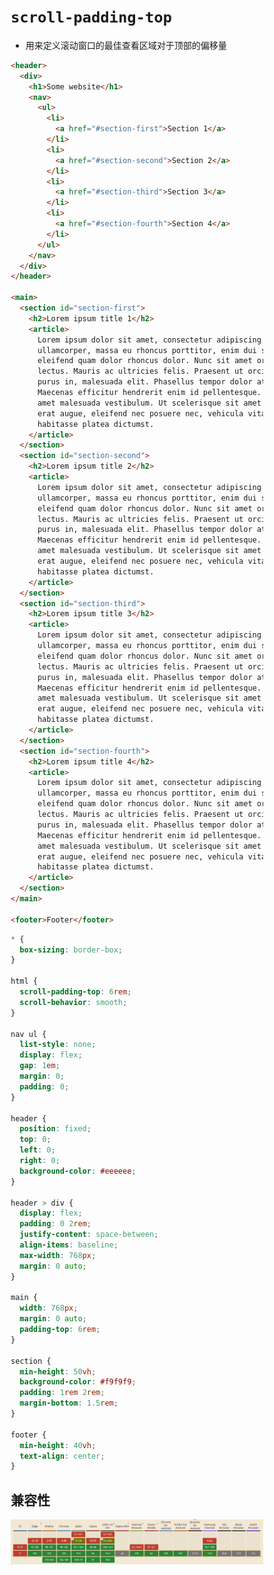 # `scroll-padding-top`

- 用来定义滚动窗口的最佳查看区域对于顶部的偏移量

```html
<header>
  <div>
    <h1>Some website</h1>
    <nav>
      <ul>
        <li>
          <a href="#section-first">Section 1</a>
        </li>
        <li>
          <a href="#section-second">Section 2</a>
        </li>
        <li>
          <a href="#section-third">Section 3</a>
        </li>
        <li>
          <a href="#section-fourth">Section 4</a>
        </li>
      </ul>
    </nav>
  </div>
</header>

<main>
  <section id="section-first">
    <h2>Lorem ipsum title 1</h2>
    <article>
      Lorem ipsum dolor sit amet, consectetur adipiscing elit. Suspendisse
      ullamcorper, massa eu rhoncus porttitor, enim dui scelerisque augue, sed
      eleifend quam dolor rhoncus dolor. Nunc sit amet ornare mi, eu vestibulum
      lectus. Mauris ac ultricies felis. Praesent ut orci vestibulum, tincidunt
      purus in, malesuada elit. Phasellus tempor dolor at accumsan suscipit.
      Maecenas efficitur hendrerit enim id pellentesque. Nunc placerat nibh sit
      amet malesuada vestibulum. Ut scelerisque sit amet velit in mattis. Mauris
      erat augue, eleifend nec posuere nec, vehicula vitae nibh. In hac
      habitasse platea dictumst.
    </article>
  </section>
  <section id="section-second">
    <h2>Lorem ipsum title 2</h2>
    <article>
      Lorem ipsum dolor sit amet, consectetur adipiscing elit. Suspendisse
      ullamcorper, massa eu rhoncus porttitor, enim dui scelerisque augue, sed
      eleifend quam dolor rhoncus dolor. Nunc sit amet ornare mi, eu vestibulum
      lectus. Mauris ac ultricies felis. Praesent ut orci vestibulum, tincidunt
      purus in, malesuada elit. Phasellus tempor dolor at accumsan suscipit.
      Maecenas efficitur hendrerit enim id pellentesque. Nunc placerat nibh sit
      amet malesuada vestibulum. Ut scelerisque sit amet velit in mattis. Mauris
      erat augue, eleifend nec posuere nec, vehicula vitae nibh. In hac
      habitasse platea dictumst.
    </article>
  </section>
  <section id="section-third">
    <h2>Lorem ipsum title 3</h2>
    <article>
      Lorem ipsum dolor sit amet, consectetur adipiscing elit. Suspendisse
      ullamcorper, massa eu rhoncus porttitor, enim dui scelerisque augue, sed
      eleifend quam dolor rhoncus dolor. Nunc sit amet ornare mi, eu vestibulum
      lectus. Mauris ac ultricies felis. Praesent ut orci vestibulum, tincidunt
      purus in, malesuada elit. Phasellus tempor dolor at accumsan suscipit.
      Maecenas efficitur hendrerit enim id pellentesque. Nunc placerat nibh sit
      amet malesuada vestibulum. Ut scelerisque sit amet velit in mattis. Mauris
      erat augue, eleifend nec posuere nec, vehicula vitae nibh. In hac
      habitasse platea dictumst.
    </article>
  </section>
  <section id="section-fourth">
    <h2>Lorem ipsum title 4</h2>
    <article>
      Lorem ipsum dolor sit amet, consectetur adipiscing elit. Suspendisse
      ullamcorper, massa eu rhoncus porttitor, enim dui scelerisque augue, sed
      eleifend quam dolor rhoncus dolor. Nunc sit amet ornare mi, eu vestibulum
      lectus. Mauris ac ultricies felis. Praesent ut orci vestibulum, tincidunt
      purus in, malesuada elit. Phasellus tempor dolor at accumsan suscipit.
      Maecenas efficitur hendrerit enim id pellentesque. Nunc placerat nibh sit
      amet malesuada vestibulum. Ut scelerisque sit amet velit in mattis. Mauris
      erat augue, eleifend nec posuere nec, vehicula vitae nibh. In hac
      habitasse platea dictumst.
    </article>
  </section>
</main>

<footer>Footer</footer>
```

```css
* {
  box-sizing: border-box;
}

html {
  scroll-padding-top: 6rem;
  scroll-behavior: smooth;
}

nav ul {
  list-style: none;
  display: flex;
  gap: 1em;
  margin: 0;
  padding: 0;
}

header {
  position: fixed;
  top: 0;
  left: 0;
  right: 0;
  background-color: #eeeeee;
}

header > div {
  display: flex;
  padding: 0 2rem;
  justify-content: space-between;
  align-items: baseline;
  max-width: 768px;
  margin: 0 auto;
}

main {
  width: 768px;
  margin: 0 auto;
  padding-top: 6rem;
}

section {
  min-height: 50vh;
  background-color: #f9f9f9;
  padding: 1rem 2rem;
  margin-bottom: 1.5rem;
}

footer {
  min-height: 40vh;
  text-align: center;
}
```

<style>
 * {
  box-sizing: border-box;
}

html {
  scroll-padding-top: 6rem;
  scroll-behavior: smooth;
}

nav ul {
  list-style: none;
  display: flex;
  gap: 1em;
  margin: 0;
  padding: 0;
}

header {
  position: fixed;
  top: 0;
  left: 0;
  right: 0;
  background-color: #eeeeee;
}

header > div {
  display: flex;
  padding: 0 2rem;
  justify-content: space-between;
  align-items: baseline;
  max-width: 768px;
  margin: 0 auto;
}

main {
  width: 768px;
  margin: 0 auto;
  padding-top: 6rem;
}

section {
  min-height: 50vh;
  background-color: #f9f9f9;
  padding: 1rem 2rem;
  margin-bottom: 1.5rem;
}

footer {
  min-height: 40vh;
  text-align: center;
}
</style>

## 兼容性

![](./__assets__/scroll-padding-top-2022-07-14-15-38-52.png)
